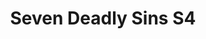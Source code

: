 ---
tags: poster

image: img\seven_deadly_sins_poster.jpg
title: Seven Deadly Sins S4
cc: VostFr 
nb_saison: 1

link: animes/seven_deadly_sins/01
---